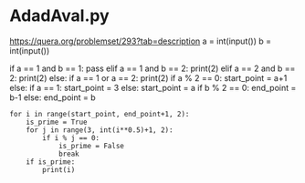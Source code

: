 # AdadAval.py
https://quera.org/problemset/293?tab=description
a = int(input())
b = int(input())

if a == 1 and b == 1:
    pass
elif a == 1 and b == 2:
    print(2)
elif a == 2 and b == 2:
    print(2)
else:
    if a == 1 or a == 2:
        print(2)
    if a % 2 == 0:
        start_point = a+1
    else:
        if a == 1:
            start_point = 3
        else:
            start_point = a
    if b % 2 == 0:
        end_point = b-1
    else:
        end_point = b

    for i in range(start_point, end_point+1, 2):
        is_prime = True
        for j in range(3, int(i**0.5)+1, 2):
            if i % j == 0:
                is_prime = False
                break
        if is_prime:
            print(i)
